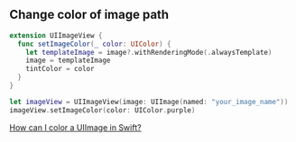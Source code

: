 ## Change color of image path

```swift
extension UIImageView {
  func setImageColor(_ color: UIColor) {
    let templateImage = image?.withRenderingMode(.alwaysTemplate)
    image = templateImage
    tintColor = color
  }
}

let imageView = UIImageView(image: UIImage(named: "your_image_name"))
imageView.setImageColor(color: UIColor.purple)
```

[How can I color a UIImage in Swift?](https://stackoverflow.com/a/36591030)
